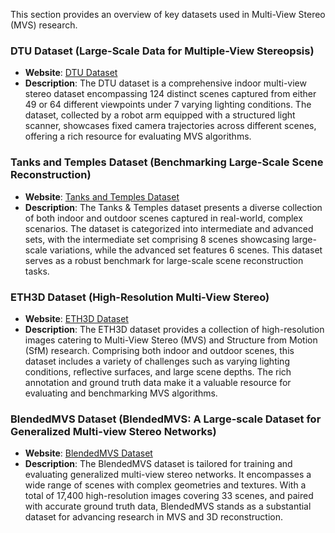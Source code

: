 

This section provides an overview of key datasets used in Multi-View Stereo (MVS) research.

### DTU Dataset (Large-Scale Data for Multiple-View Stereopsis)
- **Website**: [DTU Dataset](https://roboimagedata.compute.dtu.dk/?page_id=36)
- **Description**: The DTU dataset is a comprehensive indoor multi-view stereo dataset encompassing 124 distinct scenes captured from either 49 or 64 different viewpoints under 7 varying lighting conditions. The dataset, collected by a robot arm equipped with a structured light scanner, showcases fixed camera trajectories across different scenes, offering a rich resource for evaluating MVS algorithms.

### Tanks and Temples Dataset (Benchmarking Large-Scale Scene Reconstruction)
- **Website**: [Tanks and Temples Dataset](https://www.tanksandtemples.org/)
- **Description**: The Tanks & Temples dataset presents a diverse collection of both indoor and outdoor scenes captured in real-world, complex scenarios. The dataset is categorized into intermediate and advanced sets, with the intermediate set comprising 8 scenes showcasing large-scale variations, while the advanced set features 6 scenes. This dataset serves as a robust benchmark for large-scale scene reconstruction tasks.

### ETH3D Dataset (High-Resolution Multi-View Stereo)
- **Website**: [ETH3D Dataset](https://www.eth3d.net/)
- **Description**: The ETH3D dataset provides a collection of high-resolution images catering to Multi-View Stereo (MVS) and Structure from Motion (SfM) research. Comprising both indoor and outdoor scenes, this dataset includes a variety of challenges such as varying lighting conditions, reflective surfaces, and large scene depths. The rich annotation and ground truth data make it a valuable resource for evaluating and benchmarking MVS algorithms.

### BlendedMVS Dataset (BlendedMVS: A Large-scale Dataset for Generalized Multi-view Stereo Networks)
- **Website**: [BlendedMVS Dataset](https://github.com/YoYo000/BlendedMVS)
- **Description**: The BlendedMVS dataset is tailored for training and evaluating generalized multi-view stereo networks. It encompasses a wide range of scenes with complex geometries and textures. With a total of 17,400 high-resolution images covering 33 scenes, and paired with accurate ground truth data, BlendedMVS stands as a substantial dataset for advancing research in MVS and 3D reconstruction.
